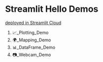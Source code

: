 # Streamlit Hello Demos

[deployed in Streamlit Cloud](https://yyzeng-hello.streamlit.app/)

1. 📈_Plotting_Demo
2. 🌍_Mapping_Demo
3. 📊_DataFrame_Demo
4. 📷_Webcam_Demo
